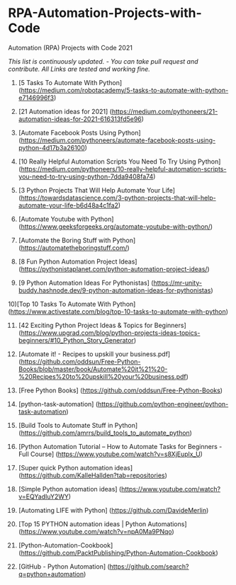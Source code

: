 # RPA-Automation-Projects-with-Code
Automation (RPA) Projects with Code 2021

*This list is continuously updated. - You can take pull request and contribute. All Links are tested and working fine.*

1) [5 Tasks To Automate With Python] (https://medium.com/robotacademy/5-tasks-to-automate-with-python-e7146996f3)

2) [21 Automation ideas for 2021] (https://medium.com/pythoneers/21-automation-ideas-for-2021-616313fd5e96)

3) [Automate Facebook Posts Using Python] (https://medium.com/pythoneers/automate-facebook-posts-using-python-4d17b3a26100)

4) [10 Really Helpful Automation Scripts You Need To Try Using Python] (https://medium.com/pythoneers/10-really-helpful-automation-scripts-you-need-to-try-using-python-7dda9408fa74)

5) [3 Python Projects That Will Help Automate Your Life] (https://towardsdatascience.com/3-python-projects-that-will-help-automate-your-life-b6d48a4c1fa2)

6) [Automate Youtube with Python] (https://www.geeksforgeeks.org/automate-youtube-with-python/)

7) [Automate the Boring Stuff with Python] (https://automatetheboringstuff.com/)

8) [8 Fun Python Automation Project Ideas] (https://pythonistaplanet.com/python-automation-project-ideas/)

9) [9 Python Automation Ideas For Pythonistas] (https://mr-unity-buddy.hashnode.dev/9-python-automation-ideas-for-pythonistas)

10)[Top 10 Tasks To Automate With Python] (https://www.activestate.com/blog/top-10-tasks-to-automate-with-python)

11) [42 Exciting Python Project Ideas & Topics for Beginners] (https://www.upgrad.com/blog/python-projects-ideas-topics-beginners/#10_Python_Story_Generator)

12) [Automate it! - Recipes to upskill your business.pdf] (https://github.com/oddsun/Free-Python-Books/blob/master/book/Automate%20it%21%20-%20Recipes%20to%20upskill%20your%20business.pdf)

13) [Free Python Books] (https://github.com/oddsun/Free-Python-Books)

14) [python-task-automation] (https://github.com/python-engineer/python-task-automation)

15) [Build Tools to Automate Stuff in Python] (https://github.com/amrrs/build_tools_to_automate_python)

16) [Python Automation Tutorial – How to Automate Tasks for Beginners - Full Course] (https://www.youtube.com/watch?v=s8XjEuplx_U)

17) [Super quick Python automation ideas] (https://github.com/KalleHallden?tab=repositories)

18) [Simple Python automation ideas] (https://www.youtube.com/watch?v=EQYadIuY2WY)

19) [Automating LIFE with Python] (https://github.com/DavideMerlin)

20) [Top 15 PYTHON automation ideas | Python Automations] (https://www.youtube.com/watch?v=npA0Ma9PNqo)

21) [Python-Automation-Cookbook] (https://github.com/PacktPublishing/Python-Automation-Cookbook)

22) [GitHub - Python Automation] (https://github.com/search?q=python+automation)
